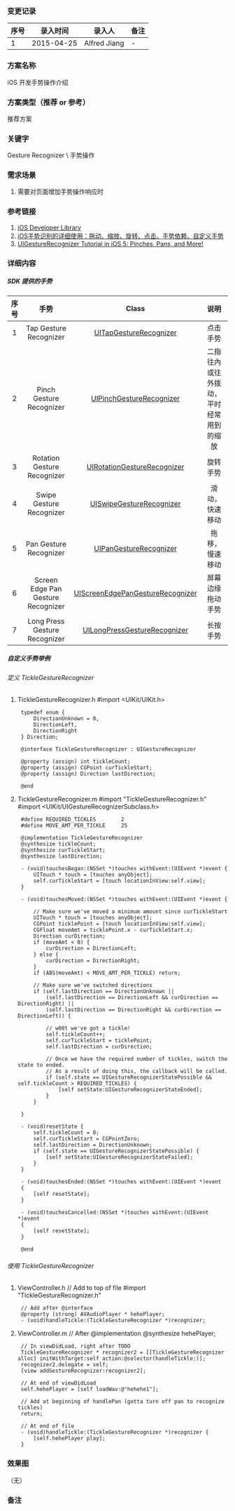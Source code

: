 ### 变更记录
| 序号 | 录入时间 | 录入人 | 备注 |
| -- | -- | -- | -- |
| 1 | 2015-04-25 | Alfred Jiang | - |

### 方案名称
iOS 开发手势操作介绍

### 方案类型（推荐 or 参考）
推荐方案

### 关键字
Gesture Recognizer \ 手势操作

### 需求场景
1. 需要对页面增加手势操作响应时

### 参考链接
1. [iOS Developer Library](https://developer.apple.com/library/ios/navigation/)
2. [iOS手势识别的详细使用：拖动、缩放、旋转、点击、手势依赖、自定义手势](http://blog.jobbole.com/65846/)
3. [UIGestureRecognizer Tutorial in iOS 5: Pinches, Pans, and More!](http://www.raywenderlich.com/6567/uigesturerecognizer-tutorial-in-ios-5-pinches-pans-and-more)

### 详细内容

##### SDK 提供的手势

| 序号 | 手势 | Class | 说明 |
|:-------------: |:---------------:|:-------------:|:-------------:|
| 1 | Tap Gesture Recognizer | [UITapGestureRecognizer](https://developer.apple.com/library/ios/documentation/UIKit/Reference/UITapGestureRecognizer_Class/) | 点击手势 |
| 2 | Pinch Gesture Recognizer | [UIPinchGestureRecognizer](https://developer.apple.com/library/ios/documentation/UIKit/Reference/UIPinchGestureRecognizer_Class/) | 二指往內或往外拨动，平时经常用到的缩放 |
| 3 | Rotation Gesture Recognizer | [UIRotationGestureRecognizer](https://developer.apple.com/library/ios/documentation/UIKit/Reference/UIRotationGestureRecognizer_Class/) | 旋转手势 |
| 4 | Swipe Gesture Recognizer | [UISwipeGestureRecognizer](https://developer.apple.com/library/ios/documentation/UIKit/Reference/UISwipeGestureRecognizer_Class/) | 滑动，快速移动 |
| 5 | Pan Gesture Recognizer | [UIPanGestureRecognizer](https://developer.apple.com/library/ios/documentation/UIKit/Reference/UIPanGestureRecognizer_Class/) | 拖移，慢速移动 |
| 6 | Screen Edge Pan Gesture Recognizer | [UIScreenEdgePanGestureRecognizer](https://developer.apple.com/library/ios/documentation/UIKit/Reference/UIScreenEdgePanGestureRecognizer_Class/) | 屏幕边缘拖动手势 |
| 7 | Long Press Gesture Recognizer | [UILongPressGestureRecognizer](https://developer.apple.com/library/ios/documentation/UIKit/Reference/UILongPressGestureRecognizer_Class/) | 长按手势 |


##### 自定义手势举例

###### 定义 TickleGestureRecognizer

1. TickleGestureRecognizer.h
        #import <UIKit/UIKit.h>

        typedef enum {
            DirectionUnknown = 0,
            DirectionLeft,
            DirectionRight
        } Direction;

        @interface TickleGestureRecognizer : UIGestureRecognizer

        @property (assign) int tickleCount;
        @property (assign) CGPoint curTickleStart;
        @property (assign) Direction lastDirection;

        @end

2. TickleGestureRecognizer.m
        #import "TickleGestureRecognizer.h"
        #import <UIKit/UIGestureRecognizerSubclass.h>

        #define REQUIRED_TICKLES        2
        #define MOVE_AMT_PER_TICKLE     25

        @implementation TickleGestureRecognizer
        @synthesize tickleCount;
        @synthesize curTickleStart;
        @synthesize lastDirection;

        - (void)touchesBegan:(NSSet *)touches withEvent:(UIEvent *)event {
            UITouch * touch = [touches anyObject];
            self.curTickleStart = [touch locationInView:self.view];
        }

        - (void)touchesMoved:(NSSet *)touches withEvent:(UIEvent *)event {

            // Make sure we've moved a minimum amount since curTickleStart
            UITouch * touch = [touches anyObject];
            CGPoint ticklePoint = [touch locationInView:self.view];
            CGFloat moveAmt = ticklePoint.x - curTickleStart.x;
            Direction curDirection;
            if (moveAmt < 0) {
                curDirection = DirectionLeft;
            } else {
                curDirection = DirectionRight;
            }
            if (ABS(moveAmt) < MOVE_AMT_PER_TICKLE) return;

            // Make sure we've switched directions
            if (self.lastDirection == DirectionUnknown ||
                (self.lastDirection == DirectionLeft && curDirection == DirectionRight) ||
                (self.lastDirection == DirectionRight && curDirection == DirectionLeft)) {

                // w00t we've got a tickle!
                self.tickleCount++;
                self.curTickleStart = ticklePoint;
                self.lastDirection = curDirection;

                // Once we have the required number of tickles, switch the state to ended.
                // As a result of doing this, the callback will be called.
                if (self.state == UIGestureRecognizerStatePossible && self.tickleCount > REQUIRED_TICKLES) {
                    [self setState:UIGestureRecognizerStateEnded];
                }
            }

        }

        - (void)resetState {
            self.tickleCount = 0;
            self.curTickleStart = CGPointZero;
            self.lastDirection = DirectionUnknown;
            if (self.state == UIGestureRecognizerStatePossible) {
                [self setState:UIGestureRecognizerStateFailed];
            }
        }

        - (void)touchesEnded:(NSSet *)touches withEvent:(UIEvent *)event
        {
            [self resetState];
        }

        - (void)touchesCancelled:(NSSet *)touches withEvent:(UIEvent *)event
        {
            [self resetState];
        }

        @end

###### 使用 TickleGestureRecognizer

1. ViewController.h
        // Add to top of file
        #import "TickleGestureRecognizer.h"

        // Add after @interface
        @property (strong) AVAudioPlayer * hehePlayer;
        - (void)handleTickle:(TickleGestureRecognizer *)recognizer;

2. ViewController.m
        // After @implementation
        @synthesize hehePlayer;

        // In viewDidLoad, right after TODO
        TickleGestureRecognizer * recognizer2 = [[TickleGestureRecognizer alloc] initWithTarget:self action:@selector(handleTickle:)];
        recognizer2.delegate = self;
        [view addGestureRecognizer:recognizer2];

        // At end of viewDidLoad
        self.hehePlayer = [self loadWav:@"hehehe1"];

        // Add at beginning of handlePan (gotta turn off pan to recognize tickles)
        return;

        // At end of file
        - (void)handleTickle:(TickleGestureRecognizer *)recognizer {
            [self.hehePlayer play];
        }

### 效果图
（无）

### 备注
